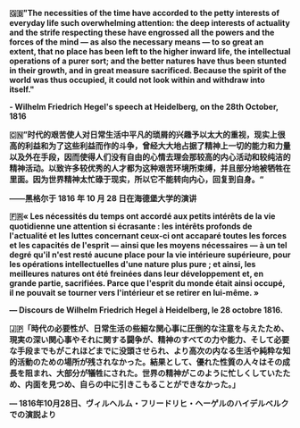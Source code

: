 **🇬🇧"The necessities of the time have accorded to the petty interests of everyday life such overwhelming attention: the deep interests of actuality and the strife respecting these have engrossed all the powers and the forces of the mind — as also the necessary means — to so great an extent, that no place has been left to the higher inward life, the intellectual operations of a purer sort; and the better natures have thus been stunted in their growth, and in great measure sacrificed. Because the spirit of the world was thus occupied, it could not look within and withdraw into itself."**

**- Wilhelm Friedrich Hegel's speech at Heidelberg, on the 28th October, 1816**

**🇨🇳”时代的艰苦使人对日常生活中平凡的琐屑的兴趣予以太大的重视，现实上很高的利益和为了这些利益而作的斗争，曾经大大地占据了精神上一切的能力和力量以及外在手段，因而使得人们没有自由的心情去理会那较高的内心活动和较纯洁的精神活动。以致许多较优秀的人才都为这种艰苦环境所束缚，并且部分地被牺牲在里面。因为世界精神太忙碌于现实，所以它不能转向内心，回复到自身。“**

**——黑格尔于 1816 年 10 月 28 日在海德堡大学的演讲**

**🇫🇷« Les nécessités du temps ont accordé aux petits intérêts de la vie quotidienne une attention si écrasante : les intérêts profonds de l'actualité et les luttes concernant ceux-ci ont accaparé toutes les forces et les capacités de l'esprit — ainsi que les moyens nécessaires — à un tel degré qu'il n'est resté aucune place pour la vie intérieure supérieure, pour les opérations intellectuelles d'une nature plus pure ; et ainsi, les meilleures natures ont été freinées dans leur développement et, en grande partie, sacrifiées. Parce que l'esprit du monde était ainsi occupé, il ne pouvait se tourner vers l'intérieur et se retirer en lui-même. »**

**— Discours de Wilhelm Friedrich Hegel à Heidelberg, le 28 octobre 1816.**

**🇯🇵「時代の必要性が、日常生活の些細な関心事に圧倒的な注意を与えたため、現実の深い関心事やそれに関する闘争が、精神のすべての力や能力、そして必要な手段までもがこれほどまでに没頭させられ、より高次の内なる生活や純粋な知的活動のための場所が残されなかった。結果として、優れた性質の人々はその成長を阻まれ、大部分が犠牲にされた。世界の精神がこのように忙しくしていたため、内面を見つめ、自らの中に引きこもることができなかった。」**

**— 1816年10月28日、ヴィルヘルム・フリードリヒ・ヘーゲルのハイデルベルクでの演説より**
